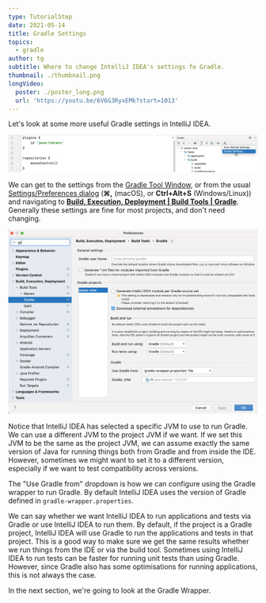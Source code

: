```yaml
---
type: TutorialStep
date: 2021-05-14
title: Gradle Settings
topics:
  - gradle
author: tg
subtitle: Where to change IntelliJ IDEA's settings fo Gradle.
thumbnail: ./thumbnail.png
longVideo:
  poster: ./poster_long.png
  url: 'https://youtu.be/6V6G3RyxEMk?start=1013'
---
```


Let's look at some more useful Gradle settings in IntelliJ IDEA.

![Gradle settings from the Gradle Tool Window](./gradle-settings-menu.png)

We can get to the settings from the [Gradle Tool Window](https://www.jetbrains.com/help/idea/jetgradle-tool-window.html), or from the usual [Settings/Preferences dialog](https://www.jetbrains.com/help/idea/settings-preferences-dialog.html) (**⌘,** (macOS), or **Ctrl+Alt+S**  (Windows/Linux)) and navigating to [**Build, Execution, Deployment | Build Tools | Gradle**](https://www.jetbrains.com/help/idea/gradle-settings.html). Generally these settings are fine for most projects, and don't need changing.

![Settings/Preferences Gradle settings](./settings-gradle.png)

Notice that IntelliJ IDEA has selected a specific JVM to use to run Gradle. We can use a different JVM to the project JVM if we want. If we set this JVM to be the same as the project JVM, we can assume exactly the same version of Java for running things both from Gradle and from inside the IDE. However, sometimes we might want to set it to a different version, especially if we want to test compatibility across versions.

The "Use Gradle from" dropdown is how we can configure using the Gradle wrapper to run Gradle. By default IntelliJ IDEA uses the version of Gradle defined in `gradle-wrapper.properties`.

We can say whether we want IntelliJ IDEA to run applications and tests via Gradle or use IntelliJ IDEA to run them. By default, if the project is a Gradle project, IntelliJ IDEA will use Gradle to run the applications and tests in that project. This is a good way to make sure we get the same results whether we run things from the IDE or via the build tool. Sometimes using IntelliJ IDEA to run tests can be faster for running unit tests than using Gradle. However, since Gradle also has some optimisations for running applications, this is not always the case.

In the next section, we're going to look at the Gradle Wrapper.
